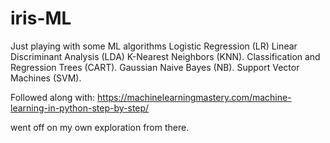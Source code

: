 # iris-ML


Just playing with some ML algorithms
  Logistic Regression (LR)
  Linear Discriminant Analysis (LDA)
  K-Nearest Neighbors (KNN).
  Classification and Regression Trees (CART).
  Gaussian Naive Bayes (NB).
  Support Vector Machines (SVM).
  
  Followed along with: https://machinelearningmastery.com/machine-learning-in-python-step-by-step/
  
  went off on my own exploration from there.
  
 
